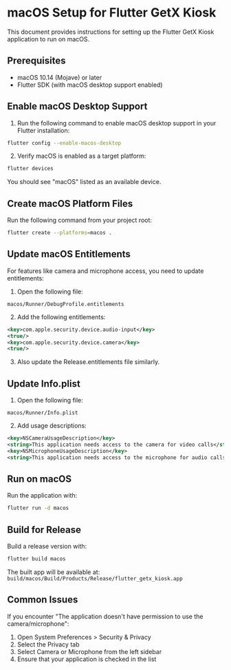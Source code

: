# macOS Setup for Flutter GetX Kiosk

This document provides instructions for setting up the Flutter GetX Kiosk application to run on macOS.

## Prerequisites

- macOS 10.14 (Mojave) or later
- Flutter SDK (with macOS desktop support enabled)

## Enable macOS Desktop Support

1. Run the following command to enable macOS desktop support in your Flutter installation:

```bash
flutter config --enable-macos-desktop
```

2. Verify macOS is enabled as a target platform:

```bash
flutter devices
```

You should see "macOS" listed as an available device.

## Create macOS Platform Files

Run the following command from your project root:

```bash
flutter create --platforms=macos .
```

## Update macOS Entitlements

For features like camera and microphone access, you need to update entitlements:

1. Open the following file:
```
macos/Runner/DebugProfile.entitlements
```

2. Add the following entitlements:

```xml
<key>com.apple.security.device.audio-input</key>
<true/>
<key>com.apple.security.device.camera</key>
<true/>
```

3. Also update the Release.entitlements file similarly.

## Update Info.plist

1. Open the following file:
```
macos/Runner/Info.plist
```

2. Add usage descriptions:

```xml
<key>NSCameraUsageDescription</key>
<string>This application needs access to the camera for video calls</string>
<key>NSMicrophoneUsageDescription</key>
<string>This application needs access to the microphone for audio calls</string>
```

## Run on macOS

Run the application with:

```bash
flutter run -d macos
```

## Build for Release

Build a release version with:

```bash
flutter build macos
```

The built app will be available at:
`build/macos/Build/Products/Release/flutter_getx_kiosk.app`

## Common Issues

If you encounter "The application doesn't have permission to use the camera/microphone":

1. Open System Preferences > Security & Privacy
2. Select the Privacy tab
3. Select Camera or Microphone from the left sidebar
4. Ensure that your application is checked in the list